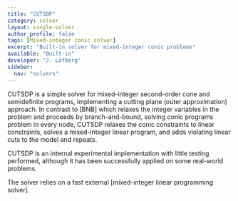 ```yaml
---
title: "CUTSDP"
category: solver
layout: single-solver
author_profile: false
tags: [Mixed-integer conic solver]
excerpt: "Built-in solver for mixed-integer conic problems"
available: "Built-in"
developer: "J. Löfberg"
sidebar:
  nav: "solvers"
---
```


CUTSDP is a simple solver for mixed-integer second-order cone and semidefinite programs, implementing a cutting plane (outer approximation) approach. In contrast to [BNB] which relaxes the integer variables in the problem and proceeds by branch-and-bound, solving conic programs problem in every node, CUTSDP relaxes the conic constraints to linear constraints, solves a mixed-integer linear program, and adds violating linear cuts to the model and repeats.

CUTSDP is an internal experimental implementation with little testing performed, although it has been successfully applied on some real-world problems.

The solver relies on a fast external [mixed-integer linear programming solver].

